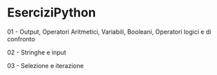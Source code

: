 # EserciziPython
 
01 - Output, Operatori Aritmetici, Variabili, Booleani, Operatori logici e di confronto

02 - Stringhe e input

03 - Selezione e iterazione
